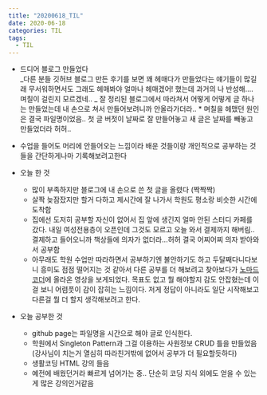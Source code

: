 ```yaml
---
title: "20200618_TIL"  
date: 2020-06-18
categories: TIL  
tags:
  - TIL  
---
```


- 드디어 블로그 만들었다  
   _다른 분들 깃허브 블로그 만든 후기를 보면 꽤 헤매다가 만들었다는 얘기들이 많길래 무서워하면서도
  그래도 헤매봐야 얼마나 헤매겠어! 했는데 과거의 나 반성해....며칠이 걸린지 모르겠네..
  _ 잘 정리된 블로그에서 따라쳐서 어떻게 어떻게 글 하나는 만들었는데 내 손으로 쳐서 만들어보려니까 안올라가더라.. \* 며칠을 헤맸던 원인은 결국 파일명이었음.. 첫 글 버젓이 날짜로 잘 만들어놓고 새 글은 날짜를 빼놓고 만들었더라 허허..

- 수업을 들어도 머리에 안들어오는 느낌이라 배운 것들이랑 개인적으로 공부하는 것들을 간단하게나마 기록해보려고한다

- 오늘 한 것

  - 많이 부족하지만 블로그에 내 손으로 쓴 첫 글을 올렸다 (짝짝짝)
  - 살짝 늦잠잤지만 할거 다하고 제시간에 잘 나가서 학원도 평소랑 비슷한 시간에 도착함
  - 집에선 도저히 공부할 자신이 없어서 집 앞에 생긴지 얼마 안된 스터디 카페를 갔다. 내일 여성전용층이 오픈인데 그것도 모르고 오늘 와서 결제까지 해버림..
    결제하고 들어오니까 책상들에 의자가 없더라...허허 결국 어찌어찌 의자 받아와서 공부함
  - 아무래도 학원 수업만 따라하면서 공부하기엔 불안하기도 하고 두달째다니다보니 흥미도 점점 떨어지는 것 같아서 다른 공부를 더 해보려고 찾아보다가
    [노마드코더](https://youtu.be/ODa9mY2bEEc)에 올라온 영상을 보게되었다. 목표도 없고 뭘 해야할지 감도 안잡혔는데 이걸 보니 어렴풋이 감이 잡히는 느낌이다.
    저게 정답이 아니라도 일단 시작해보고 다른걸 뭘 더 할지 생각해보려고 한다.

- 오늘 공부한 것
  - github page는 파일명을 시간으로 해야 글로 인식한다.
  - 학원에서 Singleton Pattern과 그걸 이용하는 사원정보 CRUD 틀을 만들었음 (강사님이 치는거 열심히 따라친거밖에 없어서 공부가 더 필요할듯하다)
  - 생활코딩 HTML 강의 들음
  - 예전에 배웠던거라 빠르게 넘어가는 중.. 단순히 코딩 지식 외에도 얻을 수 있는게 많은 강의인거같음
